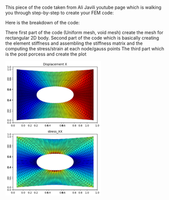 This piece of the code taken from Ali Javili youtube page which is  walking you through step-by-step to create your FEM code:

Here is the breakdown of the code:

There first part of the code (Uniform mesh, void mesh) create the mesh for rectangular 2D body. 
Second part of the code which is basically creating the element stiffness and assembling the stiffness matrix and the computing the stress/strain at each node/gauss points
The third part which is the post porcess and create the plot


<img src="displacement_x.png" alt="Image 1" width="300" style="float: left; margin-right: 20px;">
<img src="stress_xx.png" alt="Image 2" width="300">

